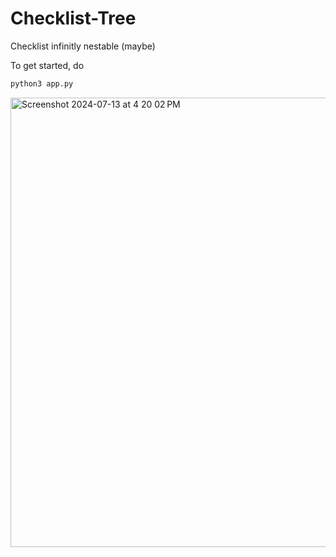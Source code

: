 # Checklist-Tree

Checklist infinitly nestable (maybe) 

To get started, do
```bash
python3 app.py
```
<img width="719" alt="Screenshot 2024-07-13 at 4 20 02 PM" src="https://github.com/user-attachments/assets/c8b84c84-a170-4d1a-ad0b-d6b3900c448a">
